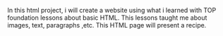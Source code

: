 In this html project, i will create a website using what i learned with TOP foundation
lessons about basic HTML. This lessons taught me about images, text, paragraphs
,etc. This HTML page will present a recipe.
